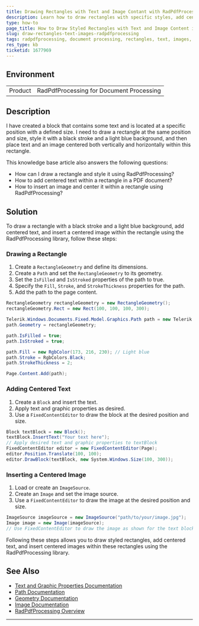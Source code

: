 ```yaml
---
title: Drawing Rectangles with Text and Image Contant with RadPdfProcessing
description: Learn how to draw rectangles with specific styles, add centered text, and images within those rectangles using the RadPdfProcessing library.
type: how-to
page_title: How to Draw Styled Rectangles with Text and Image Content in PDFs with RadPdfProcessing
slug: draw-rectangles-text-images-radpdfprocessing
tags: radpdfprocessing, document processing, rectangles, text, images, drawing, pdf, content, style, format
res_type: kb
ticketid: 1677969
---
```


## Environment

<table>
<tbody>
<tr>
<td>Product</td>
<td>RadPdfProcessing for Document Processing</td>
</tr>
</tbody>
</table>

## Description

I have created a block that contains some text and is located at a specific position with a defined size. I need to draw a rectangle at the same position and size, style it with a black stroke and a light blue background, and then place text and an image centered both vertically and horizontally within this rectangle.

This knowledge base article also answers the following questions:
- How can I draw a rectangle and style it using RadPdfProcessing?
- How to add centered text within a rectangle in a PDF document?
- How to insert an image and center it within a rectangle using RadPdfProcessing?

## Solution

To draw a rectangle with a black stroke and a light blue background, add centered text, and insert a centered image within the rectangle using the RadPdfProcessing library, follow these steps:

### Drawing a Rectangle

1. Create a `RectangleGeometry` and define its dimensions.
2. Create a `Path` and set the `RectangleGeometry` to its geometry.
3. Set the `IsFilled` and `IsStroked` properties of the path to true.
4. Specify the `Fill`, `Stroke`, and `StrokeThickness` properties for the path.
5. Add the path to the page content.

```csharp
RectangleGeometry rectangleGeometry = new RectangleGeometry();
rectangleGeometry.Rect = new Rect(100, 100, 100, 300);

Telerik.Windows.Documents.Fixed.Model.Graphics.Path path = new Telerik.Windows.Documents.Fixed.Model.Graphics.Path();
path.Geometry = rectangleGeometry;

path.IsFilled = true;
path.IsStroked = true;

path.Fill = new RgbColor(173, 216, 230); // Light blue
path.Stroke = RgbColors.Black;
path.StrokeThickness = 2;

Page.Content.Add(path);
```

### Adding Centered Text

1. Create a `Block` and insert the text.
2. Apply text and graphic properties as desired.
3. Use a `FixedContentEditor` to draw the block at the desired position and size.

```csharp
Block textBlock = new Block();
textBlock.InsertText("Your text here");
// Apply desired text and graphic properties to textBlock
FixedContentEditor editor = new FixedContentEditor(Page);
editor.Position.Translate(100, 100);
editor.DrawBlock(textBlock, new System.Windows.Size(100, 300));
```

### Inserting a Centered Image

1. Load or create an `ImageSource`.
2. Create an `Image` and set the image source.
3. Use a `FixedContentEditor` to draw the image at the desired position and size.

```csharp
ImageSource imageSource = new ImageSource("path/to/your/image.jpg");
Image image = new Image(imageSource);
// Use FixedContentEditor to draw the image as shown for the text block
```

Following these steps allows you to draw styled rectangles, add centered text, and insert centered images within these rectangles using the RadPdfProcessing library.

## See Also

- [Text and Graphic Properties Documentation](https://docs.telerik.com/devtools/document-processing/libraries/radpdfprocessing/editing/text-and-graphic-properties)
- [Path Documentation](https://docs.telerik.com/devtools/document-processing/libraries/radpdfprocessing/model/path)
- [Geometry Documentation](https://docs.telerik.com/devtools/document-processing/libraries/radpdfprocessing/concepts/geometry)
- [Image Documentation](https://docs.telerik.com/devtools/document-processing/libraries/radpdfprocessing/model/image)
- [RadPdfProcessing Overview](https://docs.telerik.com/devtools/document-processing/libraries/radpdfprocessing/overview)
---
